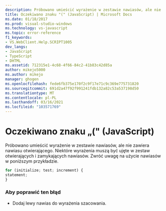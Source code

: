 ```yaml
---
description: Próbowano umieścić wyrażenie w zestawie nawiasów, ale nie zawiera nawiasu otwierającego.
title: Oczekiwano znaku "(" (JavaScript) | Microsoft Docs
ms.date: 01/18/2017
ms.prod: visual-studio-windows
ms.technology: vs-javascript
ms.topic: error-reference
f1_keywords:
- VS.WebClient.Help.SCRIPT1005
dev_langs:
- JavaScript
- TypeScript
- DHTML
ms.assetid: 712315e1-4c68-4f66-84c2-41b83c42d85a
author: mikejo5000
ms.author: mikejo
manager: ghogen
ms.openlocfilehash: fede6fb375e170f2c9f17e71c9c369e775731820
ms.sourcegitcommit: 691d2a47f92f991241fdb132a82c53a537198d50
ms.translationtype: MT
ms.contentlocale: pl-PL
ms.lasthandoff: 03/16/2021
ms.locfileid: "103571769"
---
```

# <a name="expected--javascript"></a>Oczekiwano znaku „(" (JavaScript)
Próbowano umieścić wyrażenie w zestawie nawiasów, ale nie zawiera nawiasu otwierającego. Niektóre wyrażenia muszą być ujęte w zestaw otwierających i zamykających nawiasów. Zwróć uwagę na użycie nawiasów w poniższym przykładzie.  
  
```JavaScript  
for (initialize; test; increment) {  
statement;  
}  
```  
  
### <a name="to-correct-this-error"></a>Aby poprawić ten błąd  
  
- Dodaj lewy nawias do wyrażenia szacowania.
